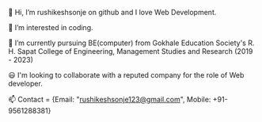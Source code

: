 👋 Hi, I’m rushikeshsonje on github and I love Web Development.

👀 I’m interested in coding.

🌱 I’m currently pursuing BE(computer) from Gokhale Education Society's R. H. Sapat College of Engineering, Management Studies and Research (2019 - 2023)

😃 I'm looking to collaborate with a reputed company for the role of Web developer.

📫 Contact = {Email: "rushikeshsonje123@gmail.com", Mobile: +91-9561288381}


